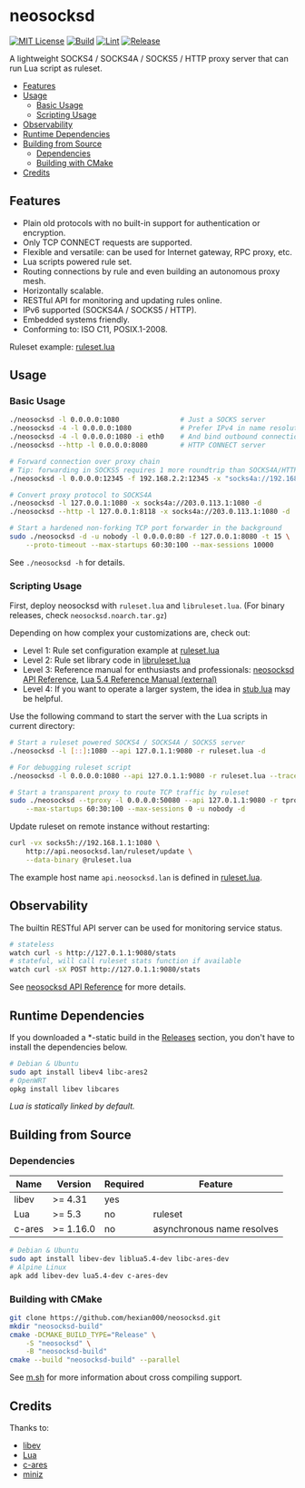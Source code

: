# neosocksd

[![MIT License](https://img.shields.io/github/license/hexian000/neosocksd)](https://github.com/hexian000/neosocksd/blob/master/LICENSE)
[![Build](https://github.com/hexian000/neosocksd/actions/workflows/build.yml/badge.svg)](https://github.com/hexian000/neosocksd/actions/workflows/build.yml)
[![Lint](https://github.com/hexian000/neosocksd/actions/workflows/lint.yml/badge.svg)](https://github.com/hexian000/neosocksd/actions/workflows/lint.yml)
[![Release](https://img.shields.io/github/release/hexian000/neosocksd.svg?style=flat)](https://github.com/hexian000/neosocksd/releases)

A lightweight SOCKS4 / SOCKS4A / SOCKS5 / HTTP proxy server that can run Lua script as ruleset.

- [Features](#features)
- [Usage](#usage)
  - [Basic Usage](#basic-usage)
  - [Scripting Usage](#scripting-usage)
- [Observability](#observability)
- [Runtime Dependencies](#runtime-dependencies)
- [Building from Source](#building-from-source)
  - [Dependencies](#dependencies)
  - [Building with CMake](#building-with-cmake)
- [Credits](#credits)

## Features

- Plain old protocols with no built-in support for authentication or encryption.
- Only TCP CONNECT requests are supported.
- Flexible and versatile: can be used for Internet gateway, RPC proxy, etc.
- Lua scripts powered rule set.
- Routing connections by rule and even building an autonomous proxy mesh.
- Horizontally scalable.
- RESTful API for monitoring and updating rules online.
- IPv6 supported (SOCKS4A / SOCKS5 / HTTP).
- Embedded systems friendly.
- Conforming to: ISO C11, POSIX.1-2008.

Ruleset example: [ruleset.lua](ruleset.lua)

## Usage
### Basic Usage

```sh
./neosocksd -l 0.0.0.0:1080               # Just a SOCKS server
./neosocksd -4 -l 0.0.0.0:1080            # Prefer IPv4 in name resolution
./neosocksd -4 -l 0.0.0.0:1080 -i eth0    # And bind outbound connections to eth0
./neosocksd --http -l 0.0.0.0:8080        # HTTP CONNECT server

# Forward connection over proxy chain
# Tip: forwarding in SOCKS5 requires 1 more roundtrip than SOCKS4A/HTTP, so is generally not a good idea.
./neosocksd -l 0.0.0.0:12345 -f 192.168.2.2:12345 -x "socks4a://192.168.1.1:1080,http://192.168.2.1:8118"

# Convert proxy protocol to SOCKS4A
./neosocksd -l 127.0.0.1:1080 -x socks4a://203.0.113.1:1080 -d
./neosocksd --http -l 127.0.0.1:8118 -x socks4a://203.0.113.1:1080 -d

# Start a hardened non-forking TCP port forwarder in the background
sudo ./neosocksd -d -u nobody -l 0.0.0.0:80 -f 127.0.0.1:8080 -t 15 \
    --proto-timeout --max-startups 60:30:100 --max-sessions 10000
```

See `./neosocksd -h` for details.

### Scripting Usage

First, deploy neosocksd with `ruleset.lua` and `libruleset.lua`. (For binary releases, check `neosocksd.noarch.tar.gz`)

Depending on how complex your customizations are, check out:

- Level 1: Rule set configuration example at [ruleset.lua](ruleset.lua)
- Level 2: Rule set library code in [libruleset.lua](libruleset.lua)
- Level 3: Reference manual for enthusiasts and professionals: [neosocksd API Reference](https://github.com/hexian000/neosocksd/wiki/API-Reference), [Lua 5.4 Reference Manual (external)](https://www.lua.org/manual/5.4/manual.html)
- Level 4: If you want to operate a larger system, the idea in [stub.lua](stub.lua) may be helpful.

Use the following command to start the server with the Lua scripts in current directory:

```sh
# Start a ruleset powered SOCKS4 / SOCKS4A / SOCKS5 server
./neosocksd -l [::]:1080 --api 127.0.1.1:9080 -r ruleset.lua -d

# For debugging ruleset script
./neosocksd -l 0.0.0.0:1080 --api 127.0.1.1:9080 -r ruleset.lua --traceback -v

# Start a transparent proxy to route TCP traffic by ruleset
sudo ./neosocksd --tproxy -l 0.0.0.0:50080 --api 127.0.1.1:9080 -r tproxy.lua \
    --max-startups 60:30:100 --max-sessions 0 -u nobody -d
```

Update ruleset on remote instance without restarting:

```sh
curl -vx socks5h://192.168.1.1:1080 \
    http://api.neosocksd.lan/ruleset/update \
    --data-binary @ruleset.lua
```

The example host name `api.neosocksd.lan` is defined in [ruleset.lua](ruleset.lua).


## Observability

The builtin RESTful API server can be used for monitoring service status.

```sh
# stateless
watch curl -s http://127.0.1.1:9080/stats
# stateful, will call ruleset stats function if available
watch curl -sX POST http://127.0.1.1:9080/stats
```

See [neosocksd API Reference](https://github.com/hexian000/neosocksd/wiki/API-Reference#restful-api) for more details.


## Runtime Dependencies

If you downloaded a *-static build in the [Releases](https://github.com/hexian000/neosocksd/releases) section, you don't have to install the dependencies below.

```sh
# Debian & Ubuntu
sudo apt install libev4 libc-ares2
# OpenWRT
opkg install libev libcares
```

*Lua is statically linked by default.*

## Building from Source
### Dependencies

| Name   | Version   | Required | Feature                    |
| ------ | --------- | -------- | -------------------------- |
| libev  | >= 4.31   | yes      |                            |
| Lua    | >= 5.3    | no       | ruleset                    |
| c-ares | >= 1.16.0 | no       | asynchronous name resolves |

```sh
# Debian & Ubuntu
sudo apt install libev-dev liblua5.4-dev libc-ares-dev
# Alpine Linux
apk add libev-dev lua5.4-dev c-ares-dev
```

### Building with CMake

```sh
git clone https://github.com/hexian000/neosocksd.git
mkdir "neosocksd-build"
cmake -DCMAKE_BUILD_TYPE="Release" \
    -S "neosocksd" \
    -B "neosocksd-build"
cmake --build "neosocksd-build" --parallel
```

See [m.sh](m.sh) for more information about cross compiling support.

## Credits

Thanks to:
- [libev](http://software.schmorp.de/pkg/libev.html)
- [Lua](https://www.lua.org/)
- [c-ares](https://c-ares.org/)
- [miniz](https://github.com/richgel999/miniz)
